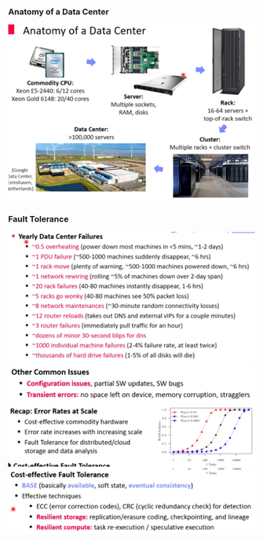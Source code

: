 ### Anatomy of a Data Center
![](Pasted%20image%2020220609185221.png)

### Fault Tolerance
![](Pasted%20image%2020220609185739.png)
![](Pasted%20image%2020220609190140.png)
![](Pasted%20image%2020220609190151.png)
![](Pasted%20image%2020220609190203.png)